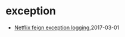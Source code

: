# exception
* [Netflix feign exception logging](/2017/2017-03-01-netflix-feign-exception-logging),2017-03-01
